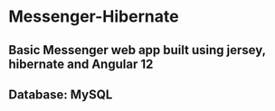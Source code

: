 # Messenger-Hibernate
## Basic Messenger web app built using jersey, hibernate and Angular 12
## Database: MySQL

